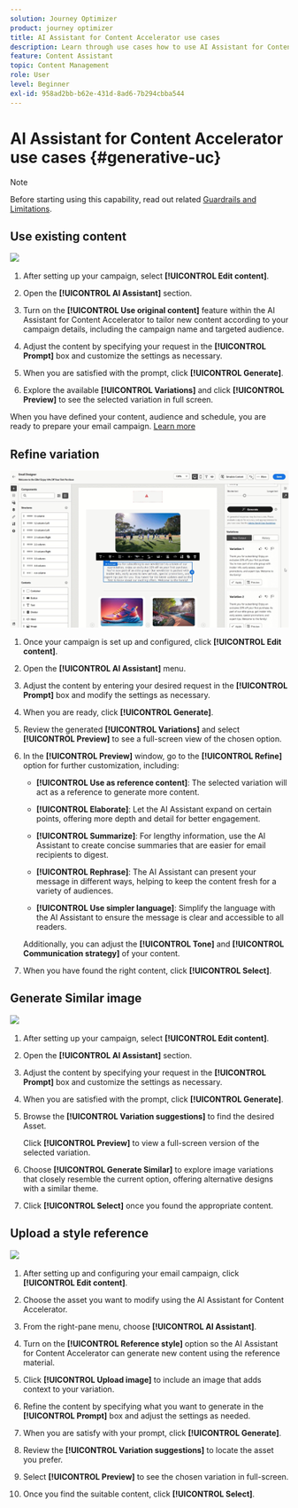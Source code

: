 ```yaml
---
solution: Journey Optimizer
product: journey optimizer
title: AI Assistant for Content Accelerator use cases
description: Learn through use cases how to use AI Assistant for Content Accelerator
feature: Content Assistant
topic: Content Management
role: User
level: Beginner
exl-id: 958ad2bb-b62e-431d-8ad6-7b294cbba544
---
```

# AI Assistant for Content Accelerator use cases {#generative-uc}

>[!NOTE]
>
>Before starting using this capability, read out related [Guardrails and Limitations](gs-generative.md#generative-guardrails).

## Use existing content

![](assets/do-not-localize/gen-ai-reuse-text.gif)

1. After setting up your campaign, select **[!UICONTROL Edit content]**.

1. Open the **[!UICONTROL AI Assistant]** section.

1. Turn on the **[!UICONTROL Use original content]** feature within the AI Assistant for Content Accelerator to tailor new content according to your campaign details, including the campaign name and targeted audience.

1. Adjust the content by specifying your request in the **[!UICONTROL Prompt]** box and customize the settings as necessary.

1. When you are satisfied with the prompt, click **[!UICONTROL Generate]**.

1. Explore the available **[!UICONTROL Variations]** and click **[!UICONTROL Preview]** to see the selected variation in full screen.

When you have defined your content, audience and schedule, you are ready to prepare your email campaign. [Learn more](../campaigns/review-activate-campaign.md)

## Refine variation

![](assets/do-not-localize/gen-ai-variation.gif)

1. Once your campaign is set up and configured, click **[!UICONTROL Edit content]**.

1. Open the **[!UICONTROL AI Assistant]** menu.

1. Adjust the content by entering your desired request in the **[!UICONTROL Prompt]** box and modify the settings as necessary.

1. When you are ready, click **[!UICONTROL Generate]**.

1. Review the generated **[!UICONTROL Variations]** and select **[!UICONTROL Preview]** to see a full-screen view of the chosen option.

1. In the **[!UICONTROL Preview]** window, go to the **[!UICONTROL Refine]** option for further customization, including:

    * **[!UICONTROL Use as reference content]**: The selected variation will act as a reference to generate more content.

    * **[!UICONTROL Elaborate]**: Let the AI Assistant expand on certain points, offering more depth and detail for better engagement.

    * **[!UICONTROL Summarize]**: For lengthy information, use the AI Assistant to create concise summaries that are easier for email recipients to digest.

    * **[!UICONTROL Rephrase]**: The AI Assistant can present your message in different ways, helping to keep the content fresh for a variety of audiences.

    * **[!UICONTROL Use simpler language]**: Simplify the language with the AI Assistant to ensure the message is clear and accessible to all readers.

    Additionally, you can adjust the **[!UICONTROL Tone]** and **[!UICONTROL Communication strategy]** of your content.

1. When you have found the right content, click **[!UICONTROL Select]**.

## Generate Similar image

![](assets/do-not-localize/uc-image-similar.gif)

1. After setting up your campaign, select **[!UICONTROL Edit content]**.

1. Open the **[!UICONTROL AI Assistant]** section.

1. Adjust the content by specifying your request in the **[!UICONTROL Prompt]** box and customize the settings as necessary.

1. When you are satisfied with the prompt, click **[!UICONTROL Generate]**.

1. Browse the **[!UICONTROL Variation suggestions]** to find the desired Asset.

    Click **[!UICONTROL Preview]** to view a full-screen version of the selected variation.

1. Choose **[!UICONTROL Generate Similar]**  to explore image variations that closely resemble the current option, offering alternative designs with a similar theme.

1. Click **[!UICONTROL Select]** once you found the appropriate content.

## Upload a style reference

![](assets/do-not-localize/uc-image-reference.gif)

1. After setting up and configuring your email campaign, click **[!UICONTROL Edit content]**.

1. Choose the asset you want to modify using the AI Assistant for Content Accelerator.

1. From the right-pane menu, choose **[!UICONTROL AI Assistant]**.

1. Turn on the **[!UICONTROL Reference style]** option so the AI Assistant for Content Accelerator can generate new content using the reference material.

1. Click **[!UICONTROL Upload image]** to include an image that adds context to your variation.

1. Refine the content by specifying what you want to generate in the **[!UICONTROL Prompt]** box and adjust the settings as needed.

1. When you are satisfy with your prompt, click **[!UICONTROL Generate]**.

1. Review the **[!UICONTROL Variation suggestions]** to locate the asset you prefer.

1. Select **[!UICONTROL Preview]** to see the chosen variation in full-screen.

1. Once you find the suitable content, click **[!UICONTROL Select]**.
